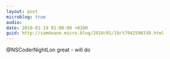 ```yaml
---
layout: post
microblog: true
audio: 
date: 2010-01-19 01:00:00 +0100
guid: http://samdeane.micro.blog/2010/01/19/t7942590339.html
---
```

@NSCoderNightLon great - will do
